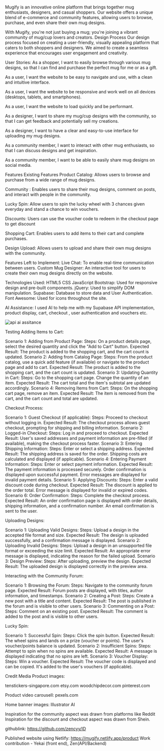 Mugify is an innovative online platform that brings together mug enthusiasts, designers, and casual shoppers. Our website offers a unique blend of e-commerce and community features, allowing users to browse, purchase, and even share their own mug designs. 

With Mugify, you're not just buying a mug; you're joining a vibrant community of mug/cup lovers and creators.
Design Process
Our design process focused on creating a user-friendly, visually appealing platform that caters to both shoppers and designers. We aimed to create a seamless experience that encourages user engagement and creativity.


User Stories:
As a shopper, I want to easily browse through various mug designs, so that I can find and purchase the perfect mug for me or as a gift.

As a user, I want the website to be easy to navigate and use, with a clean and intuitive interface.

As a user, I want the website to be responsive and work well on all devices (desktops, tablets, and smartphones).

As a user, I want the website to load quickly and be performant.

As a designer, I want to share my mug/cup designs with the community, so that I can get feedback and potentially sell my creations.

As a designer, I want to have a clear and easy-to-use interface for uploading my mug designs.


As a community member, I want to interact with other mug enthusiasts, so that I can discuss designs and get inspiration.

As a community member, I want to be able to easily share mug designs on social media.




Features
Existing Features
Product Catalog: Allows users to browse and purchase from a wide range of mug designs.

Community : Enables users to share their mug designs, comment on posts, and interact with people in the community.

Lucky Spin: Allow users to spin the lucky wheel with 3 chances given everyday and stand a chance to win vouchers.

Discounts: Users can use the voucher code to redeem in the checkout page to get discount

Shopping Cart: Enables users to add items to their cart and complete purchases.

Design Upload: Allows users to upload and share their own mug designs with the community.

Features Left to Implement:
Live Chat: To enable real-time communication between users.
Custom Mug Designer: An interactive tool for users to create their own mug designs directly on the website.

Technologies Used:
HTML5
CSS
JavaScript
Bootstrap: Used for responsive design and pre-built components.
jQuery: Used to simplify DOM manipulation.
Supabase: Database to store data and User Authentication.
Font Awesome: Used for icons throughout the site.

AI Assistance:
I used AI to help me with my Supabase API implementation, product display, cart, checkout , user authentication and vouchers etc.

![api ai assitance](https://github.com/user-attachments/assets/ba8be44e-cb6f-4f97-8790-1adde5182574)


Testing
Adding Items to Cart:

Scenario 1: Adding from Product Page:
Steps: On a product details page, select the desired quantity and click the "Add to Cart" button.
Expected Result: The product is added to the shopping cart, and the cart count is updated.
Scenario 2: Adding from Catalog Page:
Steps: From the product catalog, use a quick add feature (if available) or navigate to the product page and add to cart.
Expected Result: The product is added to the shopping cart, and the cart count is updated.
Scenario 3: Updating Quantity in Cart:
Steps: Go to the shopping cart page. Change the quantity of an item.
Expected Result: The cart total and the item's subtotal are updated accordingly.
Scenario 4: Removing Items from Cart:
Steps: On the shopping cart page, remove an item.
Expected Result: The item is removed from the cart, and the cart count and total are updated.

Checkout Process:

Scenario 1: Guest Checkout (if applicable):
Steps: Proceed to checkout without logging in.
Expected Result: The checkout process allows guest checkout, prompting for shipping and billing information.
Scenario 2: Logged-in Checkout:
Steps: Log in and proceed to checkout.
Expected Result: User's saved addresses and payment information are pre-filled (if available), making the checkout process faster.
Scenario 3: Entering Shipping Information:
Steps: Enter or select a shipping address.
Expected Result: The shipping address is saved for the order. Shipping costs are calculated and displayed (if applicable).
Scenario 4: Entering Payment Information:
Steps: Enter or select payment information.
Expected Result: The payment information is processed securely. Order confirmation is displayed upon successful payment. Error messages are displayed for invalid payment details.
Scenario 5: Applying Discounts:
Steps: Enter a valid discount code during checkout.
Expected Result: The discount is applied to the order total. Error message is displayed for invalid or expired codes.
Scenario 6: Order Confirmation:
Steps: Complete the checkout process.
Expected Result: An order confirmation page is displayed with order details, shipping information, and a confirmation number. An email confirmation is sent to the user.

Uploading Designs:

Scenario 1: Uploading Valid Designs:
Steps: Upload a design in the accepted file format and size.
Expected Result: The design is uploaded successfully, and a confirmation message is displayed.
Scenario 2: Uploading Invalid Designs:
Steps: Upload a design in an unsupported file format or exceeding the size limit.
Expected Result: An appropriate error message is displayed, indicating the reason for the failed upload.
Scenario 3: Design Preview:
Steps: After uploading, preview the design.
Expected Result: The uploaded design is displayed correctly in the preview area.

Interacting with the Community Forum:

Scenario 1: Browsing the Forum:
Steps: Navigate to the community forum page.
Expected Result: Forum posts are displayed, with titles, author information, and timestamps.
Scenario 2: Creating a Post:
Steps: Create a new post with a title and content.
Expected Result: The post is published in the forum and is visible to other users.
Scenario 3: Commenting on a Post:
Steps: Comment on an existing post.
Expected Result: The comment is added to the post and is visible to other users.

Lucky Spin:

Scenario 1: Successful Spin:
Steps: Click the spin button.
Expected Result: The wheel spins and lands on a prize (voucher or points). The user's voucher/points balance is updated.
Scenario 2: Insufficient Spins:
Steps: Attempt to spin when no spins are available.
Expected Result: A message is displayed indicating that no spins are left.
Scenario 3: Voucher Display:
Steps: Win a voucher.
Expected Result: The voucher code is displayed and can be copied. It's added to the user's vouchers (if applicable).


Credit
Media
Product images:

tenstickers-singapore.com
etsy.com
woodchipdecor.com
pinterest.com

Product video carousell:
pexels.com

Home banner images:
Illustrator AI 

Inspiration for the community aspect was drawn from platforms like Reddit
Inspiration for the discount and checkout aspect was drawn from Shein.

githublink: https://github.com/zencyy/ID

Published website using Netlify: https://mugify.netlify.app/product
Work contribution - Yekai (front end), Zen(API/Backend)
